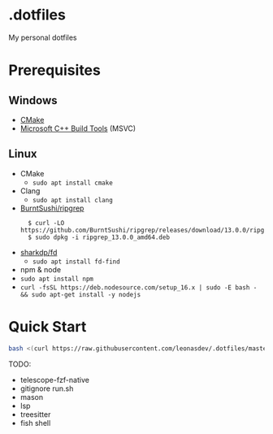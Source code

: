 # .dotfiles
My personal dotfiles

# Prerequisites
## Windows
- [CMake](https://cmake.org/download/)
- [Microsoft C++ Build Tools](https://visualstudio.microsoft.com/zh-hant/downloads/#build-tools-for-visual-studio-2022) (MSVC)

## Linux
- CMake
  - `sudo apt install cmake`
- Clang
  - `sudo apt install clang`
- [BurntSushi/ripgrep](https://github.com/BurntSushi/ripgrep#installation)
  ```
    $ curl -LO https://github.com/BurntSushi/ripgrep/releases/download/13.0.0/ripgrep_13.0.0_amd64.deb
    $ sudo dpkg -i ripgrep_13.0.0_amd64.deb
  ```
- [sharkdp/fd](https://github.com/sharkdp/fd#installation)
  - `sudo apt install fd-find`
- npm & node
 - `sudo apt install npm`
 - `curl -fsSL https://deb.nodesource.com/setup_16.x | sudo -E bash - && sudo apt-get install -y nodejs`

# Quick Start
```bash
bash <(curl https://raw.githubusercontent.com/leonasdev/.dotfiles/master/run.sh)
```

TODO:
- telescope-fzf-native
- gitignore run.sh
- mason
- lsp
- treesitter
- fish shell
